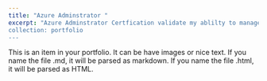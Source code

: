```yaml
---
title: "Azure Adminstrator "
excerpt: "Azure Adminstrator Certfication validate my ablilty to manage and maintain Microsoft Services, including storage, security, networking and Compute <br/>
collection: portfolio
---
```


This is an item in your portfolio. It can be have images or nice text. If you name the file .md, it will be parsed as markdown. If you name the file .html, it will be parsed as HTML. 
